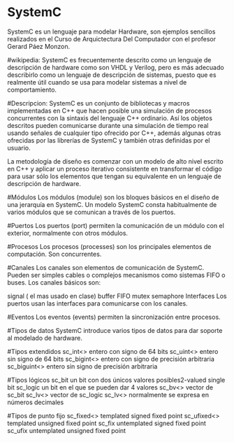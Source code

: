# SystemC
SystemC es un lenguaje para modelar Hardware, son ejemplos sencillos realizados en el Curso de Arquictectura Del Computador con el profesor Gerard Páez Monzon.
 
#wikipedia:
SystemC es frecuentemente descrito como un lenguaje de descripción de hardware como son VHDL y Verilog, pero es más adecuado describirlo como un lenguaje de descripción de sistemas, puesto que es realmente útil cuando se usa para modelar sistemas a nivel de comportamiento.

#Descripcion:
SystemC es un conjunto de bibliotecas y macros implementadas en C++ que hacen posible una simulación de procesos concurrentes con la sintaxis del lenguaje C++ ordinario. Así los objetos descritos pueden comunicarse durante una simulación de tiempo real usando señales de cualquier tipo ofrecido por C++, además algunas otras ofrecidas por las librerías de SystemC y también otras definidas por el usuario.

La metodología de diseño es comenzar con un modelo de alto nivel escrito en C++ y aplicar un proceso iterativo consistente en transformar el código para usar sólo los elementos que tengan su equivalente en un lenguaje de descripción de hardware.

#Módulos
Los módulos (module) son los bloques básicos en el diseño de una jerarquía en SystemC. Un modelo SystemC consta habitualmente de varios módulos que se comunican a través de los puertos.

#Puertos
Los puertos (port) permiten la comunicación de un módulo con el exterior, normalmente con otros módulos.

#Procesos
Los procesos (processes) son los principales elementos de computación. Son concurrentes.

#Canales
Los canales son elementos de comunicación de SystemC. Pueden ser simples cables o complejos mecanismos como sistemas FIFO o buses. Los canales básicos son:

signal (  el mas usado en clase)
buffer
FIFO
mutex
semaphore
Interfaces
Los puertos usan las interfaces para comunicarse con los canales.

#Eventos
Los eventos (events) permiten la sincronización entre procesos.

#Tipos de datos
SystemC introduce varios tipos de datos para dar soporte al modelado de hardware.

#Tipos extendidos
sc_int<> entero con signo de 64 bits
sc_uint<> entero sin signo de 64 bits
sc_bigint<> entero con signo de precisión arbitraria
sc_biguint<> entero sin signo de precisión arbitraria

#Tipos lógicos
sc_bit un bit con dos únicos valores posibles2-valued single bit
sc_logic un bit en el que se pueden dar 4 valores
sc_bv<> vector de sc_bit
sc_lv<> vector de sc_logic
sc_lv<> normalmente se expresa en números decimales

#Tipos de punto fijo
sc_fixed<> templated signed fixed point
sc_ufixed<> templated unsigned fixed point
sc_fix untemplated signed fixed point
sc_ufix untemplated unsigned fixed point



